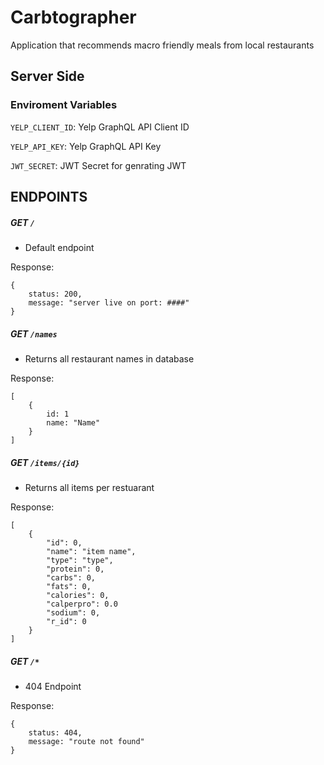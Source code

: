 # Carbtographer
Application that recommends macro friendly meals from local restaurants 


## Server Side

### Enviroment Variables

`YELP_CLIENT_ID`: Yelp GraphQL API Client ID

`YELP_API_KEY`: Yelp GraphQL API Key

`JWT_SECRET`: JWT Secret for genrating JWT

## ENDPOINTS

##### GET `/`

- Default endpoint

Response:
```
{
    status: 200,
    message: "server live on port: ####"
}
```

##### GET `/names`

- Returns all restaurant names in database

Response:
```
[
    {
        id: 1
        name: "Name"
    }
]
```

##### GET `/items/{id}`

- Returns all items per restuarant

Response:
```
[
    {
        "id": 0,
        "name": "item name",
        "type": "type",
        "protein": 0,
        "carbs": 0,
        "fats": 0,
        "calories": 0,
        "calperpro": 0.0
        "sodium": 0,
        "r_id": 0
    }
]
```

##### GET `/*`

- 404 Endpoint

Response:
```
{
    status: 404,
    message: "route not found"
}
```